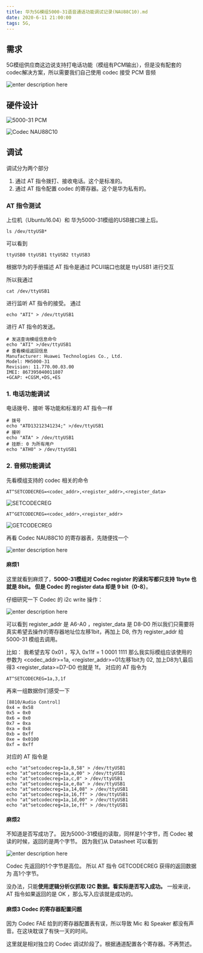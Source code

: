 ```yaml
---
title: 华为5G模组5000-31语音通话功能调试记录(NAU88C10).md
date: 2020-6-11 21:00:00
tags: 5G,
---
```



## 需求
5G模组供应商这边说支持打电话功能（模组有PCM输出），但是没有配套的codec解决方案，所以需要我们自己使用 codec 接受 PCM 音频

![enter description here](./images/1593657197068.png)

## 硬件设计

![5000-31 PCM](./images/1593657259793.png)

![Codec NAU88C10](./images/1593657301684.png)

## 调试
调试分为两个部分
1. 通过 AT 指令拨打、接收电话。这个是标准的。
2. 通过 AT 指令配置 codec 的寄存器。这个是华为私有的。

### AT 指令测试
上位机（Ubuntu16.04）和 华为5000-31模组的USB接口接上后。
```
ls /dev/ttyUSB*
```
可以看到 
```
ttyUSB0 ttyUSB1 ttyUSB2 ttyUSB3
```
根据华为的手册描述 AT 指令是通过 PCUI端口也就是 ttyUSB1 进行交互

所以我通过 
```
cat /dev/ttyUSB1 
```
进行监听 AT 指令的接受。
通过 
```
echo "ATI" > /dev/ttyUSB1
```
进行 AT 指令的发送。


```
# 发送查询模组信息命令
echo "ATI" >/dev/ttyUSB1
# 查看模组返回信息
Manufacturer: Huawei Technologies Co., Ltd.
Model: MH5000-31
Revision: 11.770.00.03.00
IMEI: 867395040011807
+GCAP: +CGSM,+DS,+ES
```
### 1. 电话功能调试
电话拨号、接听 等功能和标准的 AT 指令一样
```
# 拨号
echo "ATD13212341234;" >/dev/ttyUSB1
# 接听
echo "ATA" > /dev/ttyUSB1
# 挂断: 0 为所有用户
echo "ATH0" > /dev/ttyUSB1
```

### 2. 音频功能调试
先看模组支持的 codec 相关的命令

```
AT^SETCODECREG=<codec_addr>,<register_addr>,<register_data>
```
![SETCODECREG](./images/1593657996132.png)

```
AT^GETCODECREG=<codec_addr>,<register_addr>
```
![GETCODECREG](./images/1593658013417.png)


再看 Codec  NAU88C10 的寄存器表，先随便找一个

![enter description here](./images/1593658321210.png)

#### 麻烦1
这里就看到麻烦了，**5000-31模组对 Codec register 的读和写都只支持 1byte 也就是 8bit。
但是 Codec 的 register data 却是 9 bit（0-8）**。

仔细研究一下 Codec 的 i2c write 操作：

![enter description here](./images/1593658493778.png)

可以看到 register_addr 是 A6-A0 ，register_data 是 D8-D0
所以我们只需要将真实希望去操作的寄存器地址位左移1bit，再加上 D8, 作为 register_addr 给 5000-31 模组去调用。

比如：
我希望去写 0x01 ，写入 0x11f = 1 0001 1111
那么我实际模组应该使用的参数为 
<codec_addr>=1a,
<register_addr>=01左移1bit为 02, 加上D8为1,最后得3
<register_data>=D7-D0 也就是 1f。
对应的 AT 指令为
```
AT^SETCODECREG=1a,3,1f
```

再来一组数据你们感受一下
```
[8810/Audio Control] 
0x4 = 0x58
0x5 = 0x0
0x6 = 0x0
0x7 = 0xa
0xa = 0x8
0xb = 0xff
0xe = 0x0100
0xf = 0xff
```
对应的 AT 指令是
```
echo "at^setcodecreg=1a,8,58" > /dev/ttyUSB1
echo "at^setcodecreg=1a,a,00" > /dev/ttyUSB1
echo "at^setcodecreg=1a,c,0" > /dev/ttyUSB1
echo "at^setcodecreg=1a,e,0a" > /dev/ttyUSB1
echo "at^setcodecreg=1a,14,08" > /dev/ttyUSB1
echo "at^setcodecreg=1a,16,ff" > /dev/ttyUSB1
echo "at^setcodecreg=1a,1d,00" > /dev/ttyUSB1
echo "at^setcodecreg=1a,1e,ff" > /dev/ttyUSB1
```

#### 麻烦2
不知道是否写成功了。 因为5000-31模组的读取，同样是1个字节，而 Codec 被读的时候，返回的是两个字节。
因为我们从 Datasheet 可以看到

![enter description here](./images/1593659058728.png)

Codec 先返回的1个字节是高位。
所以 AT 指令 GETCODECREG 获得的返回数据为 高1个字节。

没办法，只能**使用逻辑分析仪抓取 I2C 数据。看实际是否写入成功。**
一般来说，AT 指令如果返回的是 OK  ，那么写入应该就是成功的。

#### 麻烦3 Codec 的寄存器配置问题
因为 Codec FAE 给到的寄存器配置表有误，所以导致 Mic 和 Speaker 都没有声音。在这块耽误了有快一天的时间。

这里就是相对独立的 Codec 调试阶段了。根据通道配置各个寄存器。不再赘述。